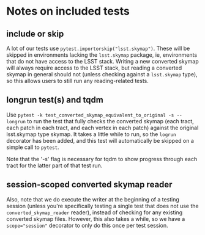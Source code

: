 # Notes on included tests

## include or skip
A lot of our tests use `pytest.importorskip("lsst.skymap")`. These will be skipped in environments lacking the `lsst.skymap` package, ie, environments that do not have access to the LSST stack. Writing a new converted skymap will always require access to the LSST stack, but reading a converted skymap in general should not (unless checking against a `lsst.skymap` type), so this allows users to still run any reading-related tests.

## longrun test(s) and tqdm
Use `pytest -k test_converted_skymap_equivalent_to_original -s --longrun` to run the test that fully checks the converted skymap (each tract, each patch in each tract, and each vertex in each patch) against the original lsst.skymap type skymap. It takes a little while to run, so the `logrun` decorator has been added, and this test will automatically be skipped on a simple call to `pytest`.

Note that the '-s' flag is necessary for tqdm to show progress through each tract for the latter part of that test run.

## session-scoped converted skymap reader
Also, note that we do execute the writer at the beginning of a testing session (unless you're specifically testing a single test that does not use the `converted_skymap_reader` reader), instead of checking for any existing converted skymap files. However, this also takes a while, so we have a `scope="session"` decorator to only do this once per test session. 